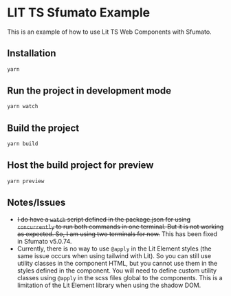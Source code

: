 # LIT TS Sfumato Example

This is an example of how to use Lit TS Web Components with Sfumato.

## Installation

```bash
yarn
```

## Run the project in development mode

```bash
yarn watch
```

## Build the project
```bash
yarn build
```

## Host the build project for preview
```bash
yarn preview
```

## Notes/Issues
- ~~I do have a `watch` script defined in the package.json for using `concurrently` to run both commands in one terminal. But it is not working as expected. So, I am using two terminals for now.~~ This has been fixed in Sfumato v5.0.74.
- Currently, there is no way to use `@apply` in the Lit Element styles (the same issue occurs when using tailwind with Lit). So you can still use utility classes in the component HTML, but you cannot use them in the styles defined in the component. You will need to define custom utility classes using `@apply` in the scss files global to the components. This is a limitation of the Lit Element library when using the shadow DOM.